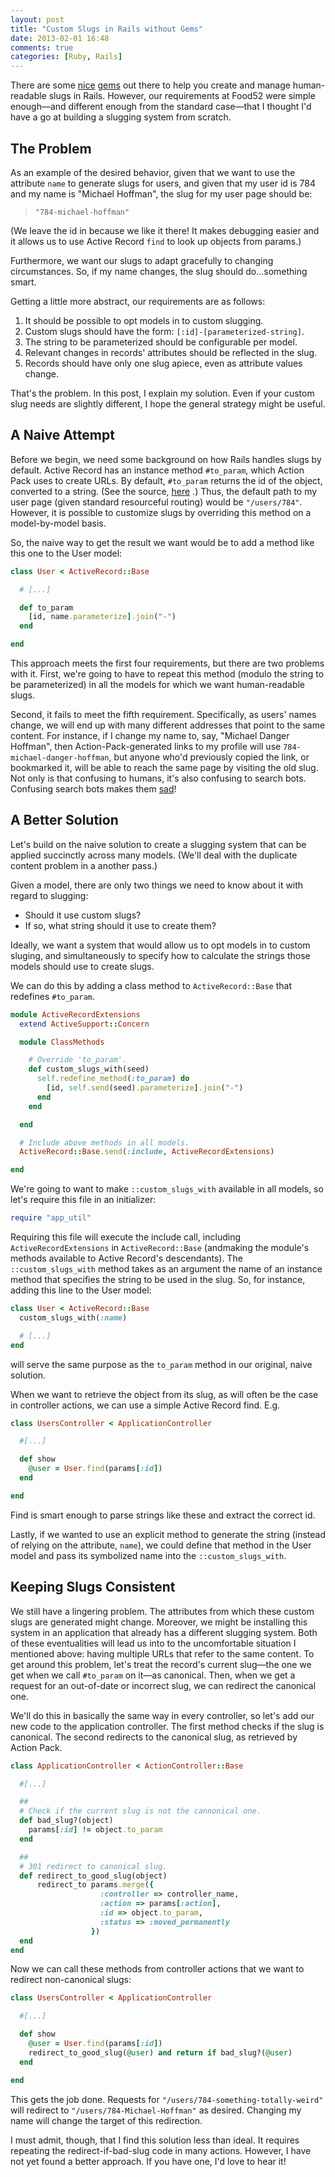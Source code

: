 ```yaml
---
layout: post
title: "Custom Slugs in Rails without Gems"
date: 2013-02-01 16:48
comments: true
categories: [Ruby, Rails]
---
```



There are some
 <a href="https://github.com/norman/friendly_id" target="_blank">nice</a>
 <a href="https://github.com/Sutto/slugged" target="_blank">gems</a>
out there to help you create and manage human-readable slugs in Rails.
However, our requirements at Food52 were simple enough—and different enough from the standard case—that I thought I'd have a go at building a slugging system from scratch.

## The Problem

As an example of the desired behavior, given that we want to use the attribute `name` to generate slugs for users, and given that my user id is 784 and my name is "Michael Hoffman", the slug for my user page should be:

> `"784-michael-hoffman"`

(We leave the id in because we like it there!
It makes debugging easier and it allows us to use Active Record `find` to look up objects from params.)

Furthermore, we want our slugs to adapt gracefully to changing circumstances.
So, if my name changes, the slug should do...something smart.

Getting a little more abstract, our requirements are as follows:

<!-- more -->

  1. It should be possible to opt models in to custom slugging.
  2. Custom slugs should have the form: `[:id]-[parameterized-string]`.
  3. The string to be parameterized should be configurable per model.
  4. Relevant changes in records' attributes should be reflected in the slug.
  5. Records should have only one slug apiece, even as attribute values change.

That's the problem.
In this post, I explain my solution.
Even if your custom slug needs are slightly different, I hope the general strategy might be useful.


## A Naive Attempt

Before we begin, we need some background on how Rails handles slugs by default.
Active Record has an instance method `#to_param`, which Action Pack uses to create URLs.
By default, `#to_param` returns the id of the object, converted to a string.
(See the source,
 <a href="http://apidock.com/rails/ActiveRecord/Integration/to_param" target="_blank">here</a>
.)
Thus, the default path to my user page (given standard resourceful routing) would be `"/users/784"`.
However, it is possible to customize slugs by overriding this method on a model-by-model basis.

So, the naive way to get the result we want would be to add a method like this one to the User model:

``` ruby app/model/user.rb
class User < ActiveRecord::Base

  # [...]

  def to_param
    [id, name.parameterize].join("-")
  end

end
```

This approach meets the first four requirements, but there are two problems with it.
First, we're going to have to repeat this method (modulo the string to be parameterized) in all the models for which we want human-readable slugs.

Second, it fails to meet the fifth requirement.
Specifically, as users' names change, we will end up with many different addresses that point to the same content.
For instance, if I change my name to, say, "Michael Danger Hoffman", then Action-Pack-generated links to my profile will use `784-michael-danger-hoffman`, but anyone who'd previously copied the link, or bookmarked it, will be able to reach the same page by visiting the old slug.
Not only is that confusing to humans, it's also confusing to search bots.
Confusing search bots makes them <a href="http://www.geekologie.com/2011/09/22/stupid-robots.gif" target="_blank">sad</a>!

## A Better Solution

Let's build on the naive solution to create a slugging system that can be applied succinctly across many models.
(We'll deal with the duplicate content problem in a another pass.)

Given a model, there are only two things we need to know about it with regard to slugging:

 * Should it use custom slugs?
 * If so, what string should it use to create them?

Ideally, we want a system that would allow us to opt models in to custom sluging, and simultaneously to specify how to calculate the strings those models should use to create slugs.

We can do this by adding a class method to `ActiveRecord::Base` that redefines `#to_param`.

``` ruby lib/app_utilities.rb
module ActiveRecordExtensions
  extend ActiveSupport::Concern

  module ClassMethods

    # Override 'to_param'.
    def custom_slugs_with(seed)
      self.redefine_method(:to_param) do
        [id, self.send(seed).parameterize].join("-")
      end
    end

  end

  # Include above methods in all models.
  ActiveRecord::Base.send(:include, ActiveRecordExtensions)

end
```

We're going to want to make `::custom_slugs_with` available in all models, so let's require this file in an initializer:

``` ruby config/initializers/active_record_extensions.rb
require "app_util"
```

Requiring this file will execute the include call, including `ActiveRecordExtensions` in `ActiveRecord::Base` (andmaking the module's methods available to Active Record's descendants).
The `::custom_slugs_with` method takes as an argument the name of an instance method that specifies the string to be used in the slug.
So, for instance, adding this line to the User model:

``` ruby app/model/user.rb
class User < ActiveRecord::Base
  custom_slugs_with(:name)

  # [...]
end
```

will serve the same purpose as the `to_param` method in our original, naive solution.

When we want to retrieve the object from its slug, as will often be the case in controller actions, we can use a simple Active Record find. E.g.

``` ruby app/controllers/users_controller.rb
class UsersController < ApplicationController

  #[...]

  def show
    @user = User.find(params[:id])
  end

end
```

Find is smart enough to parse strings like these and extract the correct id.

Lastly, if we wanted to use an explicit method to generate the string (instead of relying on the attribute, `name`), we could define that method in the User model and pass its symbolized name into the `::custom_slugs_with`.


## Keeping Slugs Consistent

We still have a lingering problem.
The attributes from which these custom slugs are generated might change.
Moreover, we might be installing this system in an application that already has a different slugging system.
Both of these eventualities will lead us into to the uncomfortable situation I mentioned above: having multiple URLs that refer to the same content.
To get around this problem, let's treat the record's current slug—the one we get when we call `#to_param` on it—as canonical.
Then, when we get a request for an out-of-date or incorrect slug, we can redirect the canonical one.

We'll do this in basically the same way in every controller, so let's add our new code to the application controller.
The first method checks if the slug is canonical.
The second redirects to the canonical slug, as retrieved by Action Pack.

``` ruby app/controllers/application_controller.rb
class ApplicationController < ActionController::Base

  #[...]

  ##
  # Check if the current slug is not the cannonical one.
  def bad_slug?(object)
    params[:id] != object.to_param
  end

  ##
  # 301 redirect to canonical slug.
  def redirect_to_good_slug(object)
      redirect_to params.merge({
                    :controller => controller_name,
                    :action => params[:action],
                    :id => object.to_param,
                    :status => :moved_permanently
                  })
  end
end
```

Now we can call these methods from controller actions that we want to redirect non-canonical slugs:

``` ruby app/controllers/users_controller.rb
class UsersController < ApplicationController

  #[...]

  def show
    @user = User.find(params[:id])
    redirect_to_good_slug(@user) and return if bad_slug?(@user)
  end

end
```

This gets the job done.
Requests for `"/users/784-something-totally-weird"` will redirect to `"/users/784-Michael-Hoffman"` as desired.
Changing my name will change the target of this redirection.

I must admit, though, that I find this solution less than ideal.
It requires repeating the redirect-if-bad-slug code in many actions.
However, I have not yet found a better approach.
If you have one, I'd love to hear it!
